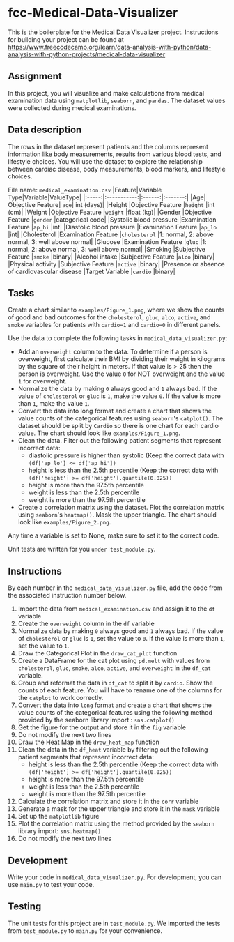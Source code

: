 # fcc-Medical-Data-Visualizer

This is the boilerplate for the Medical Data Visualizer project. Instructions for building your project can be found at https://www.freecodecamp.org/learn/data-analysis-with-python/data-analysis-with-python-projects/medical-data-visualizer

## Assignment
In this project, you will visualize and make calculations from medical examination data using ``matplotlib``, ``seaborn``, and ``pandas``. The dataset values were collected during medical examinations.

## Data description

The rows in the dataset represent patients and the columns represent information like body measurements, results from various blood tests, and lifestyle choices. You will use the dataset to explore the relationship between cardiac disease, body measurements, blood markers, and lifestyle choices.

File name: ``medical_examination.csv``
|Feature|Variable Type|Variable|ValueType|
|:-----:|:-----------:|:------:|:-------:|
|Age| 	Objective Feature| 	``age``| 	int (days)|
|Height 	|Objective Feature 	|``height`` 	|int (cm)|
|Weight 	|Objective Feature 	|``weight`` 	|float (kg)|
|Gender 	|Objective Feature  |``gender`` 	|categorical code|
|Systolic blood pressure 	|Examination Feature 	|``ap_hi`` 	|int|
|Diastolic blood pressure 	|Examination Feature 	|``ap_lo``	|int|
|Cholesterol 	|Examination Feature 	|``cholesterol`` 	|1: normal, 2: above normal, 3: well above normal|
|Glucose 	|Examination Feature 	|``gluc`` 	|1: normal, 2: above normal, 3: well above normal|
|Smoking 	|Subjective Feature 	|``smoke`` 	|binary|
|Alcohol intake 	|Subjective Feature 	|``alco`` 	|binary|
|Physical activity 	|Subjective Feature 	|``active`` 	|binary|
|Presence or absence of cardiovascular disease 	|Target Variable 	|``cardio`` 	|binary|

## Tasks

Create a chart similar to ``examples/Figure_1.png``, where we show the counts of good and bad outcomes for the ``cholesterol``, ``gluc``, ``alco``, ``active``, and ``smoke`` variables for patients with ``cardio=1`` and ``cardio=0`` in different panels.

Use the data to complete the following tasks in ``medical_data_visualizer.py``:

- Add an ``overweight`` column to the data. To determine if a person is overweight, first calculate their BMI by dividing their weight in kilograms by the square of their height in meters. If that value is > 25 then the person is overweight. Use the value ``0`` for NOT overweight and the value ``1`` for overweight.
- Normalize the data by making ``0`` always good and ``1`` always bad. If the value of ``cholesterol`` or ``gluc`` is ``1``, make the value ``0``. If the value is more than ``1``, make the value ``1``.
- Convert the data into long format and create a chart that shows the value counts of the categorical features using ``seaborn``'s ``catplot()``. The dataset should be split by ``Cardio`` so there is one chart for each cardio value. The chart should look like ``examples/Figure_1.png``.
- Clean the data. Filter out the following patient segments that represent incorrect data:
  - diastolic pressure is higher than systolic (Keep the correct data with ``(df['ap_lo'] <= df['ap_hi'])``
  - height is less than the 2.5th percentile (Keep the correct data with ``(df['height'] >= df['height'].quantile(0.025))``
  - height is more than the 97.5th percentile
  - weight is less than the 2.5th percentile
  - weight is more than the 97.5th percentile
- Create a correlation matrix using the dataset. Plot the correlation matrix using ``seaborn``'s ``heatmap()``. Mask the upper triangle. The chart should look like ``examples/Figure_2.png``.

Any time a variable is set to None, make sure to set it to the correct code.

Unit tests are written for you ``under test_module.py``.

## Instructions

By each number in the ``medical_data_visualizer.py`` file, add the code from the associated instruction number below.

1. Import the data from ``medical_examination.csv`` and assign it to the ``df`` variable
2. Create the ``overweight`` column in the ``df`` variable
3. Normalize data by making ``0`` always good and ``1`` always bad. If the value of ``cholesterol`` or ``gluc`` is ``1``, set the value to ``0``. If the value is more than ``1``, set the value to ``1``.
4. Draw the Categorical Plot in the ``draw_cat_plot`` function
5. Create a DataFrame for the cat plot using ``pd.melt`` with values from ``cholesterol``, ``gluc``, ``smoke``, ``alco``, ``active``, and ``overweight`` in the ``df_cat`` variable.
6. Group and reformat the data in ``df_cat`` to split it by ``cardio``. Show the counts of each feature. You will have to rename one of the columns for the ``catplot`` to work correctly.
7. Convert the data into ``long`` format and create a chart that shows the value counts of the categorical features using the following method provided by the seaborn library import : ``sns.catplot()``
8. Get the figure for the output and store it in the ``fig`` variable
9. Do not modify the next two lines
10. Draw the Heat Map in the ``draw_heat_map`` function
11. Clean the data in the ``df_heat`` variable by filtering out the following patient segments that represent incorrect data:
    - height is less than the 2.5th percentile (Keep the correct data with ``(df['height'] >= df['height'].quantile(0.025))``
    - height is more than the 97.5th percentile
    - weight is less than the 2.5th percentile
    - weight is more than the 97.5th percentile
12. Calculate the correlation matrix and store it in the ``corr`` variable
13. Generate a mask for the upper triangle and store it in the ``mask`` variable
14. Set up the ``matplotlib`` figure
15. Plot the correlation matrix using the method provided by the ``seaborn`` library import: ``sns.heatmap()``
16. Do not modify the next two lines

## Development

Write your code in ``medical_data_visualizer.py``. For development, you can use ``main.py`` to test your code.

## Testing

The unit tests for this project are in ``test_module.py``. We imported the tests from ``test_module.py`` to ``main.py`` for your convenience.
